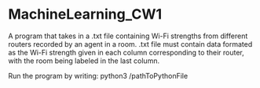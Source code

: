 # MachineLearning_CW1

A program that takes in a .txt file containing Wi-Fi strengths from different routers recorded by an agent in a room.
.txt file must contain data formated as the Wi-Fi strength given in each column corresponding to their router, with the room being labeled in the last column.

Run the program by writing:
  python3 /pathToPythonFile

